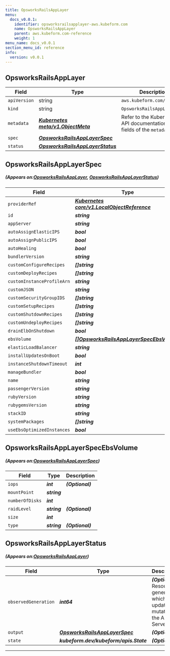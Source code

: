 ```yaml
---
title: OpsworksRailsAppLayer
menu:
  docs_v0.0.1:
    identifier: opsworksrailsapplayer-aws.kubeform.com
    name: OpsworksRailsAppLayer
    parent: aws.kubeform.com-reference
    weight: 1
menu_name: docs_v0.0.1
section_menu_id: reference
info:
  version: v0.0.1
---
```


## OpsworksRailsAppLayer
| Field | Type | Description |
| ------ | ----- | ----------- |
| `apiVersion` | string | `aws.kubeform.com/v1alpha1` |
|    `kind` | string | `OpsworksRailsAppLayer` |
| `metadata` | ***[Kubernetes meta/v1.ObjectMeta](https://kubernetes.io/docs/reference/generated/kubernetes-api/v1.13/#objectmeta-v1-meta)***|Refer to the Kubernetes API documentation for the fields of the `metadata` field.|
| `spec` | ***[OpsworksRailsAppLayerSpec](#OpsworksRailsAppLayerSpec)***||
| `status` | ***[OpsworksRailsAppLayerStatus](#OpsworksRailsAppLayerStatus)***||
## OpsworksRailsAppLayerSpec
##### (Appears on:[OpsworksRailsAppLayer](#OpsworksRailsAppLayer), [OpsworksRailsAppLayerStatus](#OpsworksRailsAppLayerStatus))
| Field | Type | Description |
| ------ | ----- | ----------- |
| `providerRef` | ***[Kubernetes core/v1.LocalObjectReference](https://kubernetes.io/docs/reference/generated/kubernetes-api/v1.13/#localobjectreference-v1-core)***||
| `id` | ***string***||
| `appServer` | ***string***| ***(Optional)*** |
| `autoAssignElasticIPS` | ***bool***| ***(Optional)*** |
| `autoAssignPublicIPS` | ***bool***| ***(Optional)*** |
| `autoHealing` | ***bool***| ***(Optional)*** |
| `bundlerVersion` | ***string***| ***(Optional)*** |
| `customConfigureRecipes` | ***[]string***| ***(Optional)*** |
| `customDeployRecipes` | ***[]string***| ***(Optional)*** |
| `customInstanceProfileArn` | ***string***| ***(Optional)*** |
| `customJSON` | ***string***| ***(Optional)*** |
| `customSecurityGroupIDS` | ***[]string***| ***(Optional)*** |
| `customSetupRecipes` | ***[]string***| ***(Optional)*** |
| `customShutdownRecipes` | ***[]string***| ***(Optional)*** |
| `customUndeployRecipes` | ***[]string***| ***(Optional)*** |
| `drainElbOnShutdown` | ***bool***| ***(Optional)*** |
| `ebsVolume` | ***[[]OpsworksRailsAppLayerSpecEbsVolume](#OpsworksRailsAppLayerSpecEbsVolume)***| ***(Optional)*** |
| `elasticLoadBalancer` | ***string***| ***(Optional)*** |
| `installUpdatesOnBoot` | ***bool***| ***(Optional)*** |
| `instanceShutdownTimeout` | ***int***| ***(Optional)*** |
| `manageBundler` | ***bool***| ***(Optional)*** |
| `name` | ***string***| ***(Optional)*** |
| `passengerVersion` | ***string***| ***(Optional)*** |
| `rubyVersion` | ***string***| ***(Optional)*** |
| `rubygemsVersion` | ***string***| ***(Optional)*** |
| `stackID` | ***string***||
| `systemPackages` | ***[]string***| ***(Optional)*** |
| `useEbsOptimizedInstances` | ***bool***| ***(Optional)*** |
## OpsworksRailsAppLayerSpecEbsVolume
##### (Appears on:[OpsworksRailsAppLayerSpec](#OpsworksRailsAppLayerSpec))
| Field | Type | Description |
| ------ | ----- | ----------- |
| `iops` | ***int***| ***(Optional)*** |
| `mountPoint` | ***string***||
| `numberOfDisks` | ***int***||
| `raidLevel` | ***string***| ***(Optional)*** |
| `size` | ***int***||
| `type` | ***string***| ***(Optional)*** |
## OpsworksRailsAppLayerStatus
##### (Appears on:[OpsworksRailsAppLayer](#OpsworksRailsAppLayer))
| Field | Type | Description |
| ------ | ----- | ----------- |
| `observedGeneration` | ***int64***| ***(Optional)*** Resource generation, which is updated on mutation by the API Server.|
| `output` | ***[OpsworksRailsAppLayerSpec](#OpsworksRailsAppLayerSpec)***| ***(Optional)*** |
| `state` | ***kubeform.dev/kubeform/apis.State***| ***(Optional)*** |
---
